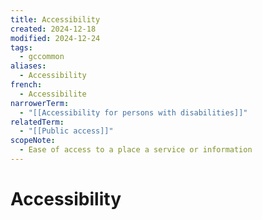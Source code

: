 ```yaml
---
title: Accessibility
created: 2024-12-18
modified: 2024-12-24
tags:
  - gccommon
aliases:
  - Accessibility
french:
  - Accessibilite
narrowerTerm:
  - "[[Accessibility for persons with disabilities]]"
relatedTerm:
  - "[[Public access]]"
scopeNote:
  - Ease of access to a place a service or information
---
```

# Accessibility
